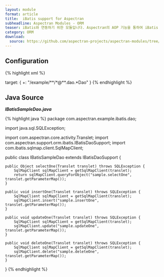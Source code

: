 ```yaml
---
layout: module
format: article
title:  iBatis support for Aspectran
subheadline: Aspectran Modules - ORM
teaser: iBatis와 연동하기 위한 모듈입니다. Aspectran의 AOP 기능을 통하여 iBatis 트랜잭션(transaction)을 완벽히 처리할 수 있습니다.
category: ORM
download:
  source: https://github.com/aspectran-projects/aspectran-modules/tree/master/aspectran-orm/src/main/java/com/aspectran/support/orm/ibatis
---
```


## Configuration

{% highlight xml %}
<bean id="sqlMapClientFactory" class="com.aspectran.support.orm.ibatis.SqlMapClientFactoryBean">
    <property>
        <item name="configLocation" value="/WEB-INF/sqlmap/sql-map-config.xml"/>
    </property>
</bean>

<bean id="sqlMapClientTxAdvice" class="com.aspectran.support.orm.ibatis.SqlMapClientTransactionAdvice" scope="prototype">
    <constructor>
        <arguments>
            <item><reference bean="sqlMapClientFactory"/></item>
        </arguments>
    </constructor>
</bean>

<bean id="*" class="com.aspectran.example.ibatis.dao.*Dao" mask="com.aspectran.**.*" scope="singleton">
    <property>
        <item name="revelentAspectId" value="sqlmapTxAspect"/>
    </property>
</bean>

<aspect id="sqlmapTxAspect">
    <joinpoint scope="translet">
        <pointcut>
            target: {
                +: "/example/**/*@**.dao.*Dao"
            }
        </pointcut>
    </joinpoint>
    <advice bean="sqlMapClientTxAdvice">
        <before>
            <action method="start"/>
        </before>
        <after>
            <action method="commit"/>
        </after>
        <finally>
            <action method="end"/>
        </finally>
    </advice>
</aspect>
{% endhighlight %}

## Java Source

***IBatisSampleDao.java***

{% highlight java %}
package com.aspectran.example.ibatis.dao;

import java.sql.SQLException;

import com.aspectran.core.activity.Translet;
import com.aspectran.support.orm.ibatis.IBatisDaoSupport;
import com.ibatis.sqlmap.client.SqlMapClient;

public class IBatisSampleDao extends IBatisDaoSupport {

    public Object selectOne(Translet translet) throws SQLException {
        SqlMapClient sqlMapClient = getSqlMapClient(translet);
        return sqlMapClient.queryForObject("sample.selectOne", translet.getParameterMap());
    }

    public void insertOne(Translet translet) throws SQLException {
        SqlMapClient sqlMapClient = getSqlMapClient(translet);
        sqlMapClient.insert("sample.insertOne", translet.getParameterMap());
    }

    public void updateOne(Translet translet) throws SQLException {
        SqlMapClient sqlMapClient = getSqlMapClient(translet);
        sqlMapClient.update("sample.updateOne", translet.getParameterMap());
    }

    public void deleteOne(Translet translet) throws SQLException {
        SqlMapClient sqlMapClient = getSqlMapClient(translet);
        sqlMapClient.delete("sample.deleteOne", translet.getParameterMap());
    }

}
{% endhighlight %}
